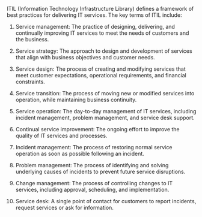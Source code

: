 ITIL (Information Technology Infrastructure Library) defines a framework of best practices for delivering IT services. The key terms of ITIL include:

1. Service management: The practice of designing, delivering, and continually improving IT services to meet the needs of customers and the business.

2. Service strategy: The approach to design and development of services that align with business objectives and customer needs.

3. Service design: The process of creating and modifying services that meet customer expectations, operational requirements, and financial constraints.

4. Service transition: The process of moving new or modified services into operation, while maintaining business continuity.

5. Service operation: The day-to-day management of IT services, including incident management, problem management, and service desk support.

6. Continual service improvement: The ongoing effort to improve the quality of IT services and processes.

7. Incident management: The process of restoring normal service operation as soon as possible following an incident.

8. Problem management: The process of identifying and solving underlying causes of incidents to prevent future service disruptions.

9. Change management: The process of controlling changes to IT services, including approval, scheduling, and implementation.

10. Service desk: A single point of contact for customers to report incidents, request services or ask for information.

